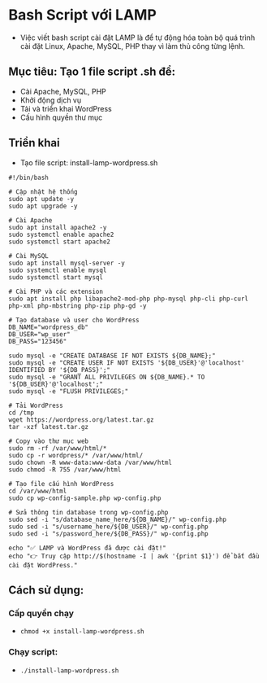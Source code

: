 # Bash Script với LAMP
- Việc viết bash script cài đặt LAMP là để tự động hóa toàn bộ quá trình cài đặt Linux, Apache, MySQL, PHP thay vì làm thủ công từng lệnh.
## Mục tiêu: Tạo 1 file script .sh để:
- Cài Apache, MySQL, PHP
- Khởi động dịch vụ
- Tải và triển khai WordPress
- Cấu hình quyền thư mục
## Triển khai
- Tạo file script: install-lamp-wordpress.sh
```
#!/bin/bash

# Cập nhật hệ thống
sudo apt update -y
sudo apt upgrade -y

# Cài Apache
sudo apt install apache2 -y
sudo systemctl enable apache2
sudo systemctl start apache2

# Cài MySQL
sudo apt install mysql-server -y
sudo systemctl enable mysql
sudo systemctl start mysql

# Cài PHP và các extension
sudo apt install php libapache2-mod-php php-mysql php-cli php-curl php-xml php-mbstring php-zip php-gd -y

# Tạo database và user cho WordPress
DB_NAME="wordpress_db"
DB_USER="wp_user"
DB_PASS="123456"

sudo mysql -e "CREATE DATABASE IF NOT EXISTS ${DB_NAME};"
sudo mysql -e "CREATE USER IF NOT EXISTS '${DB_USER}'@'localhost' IDENTIFIED BY '${DB_PASS}';"
sudo mysql -e "GRANT ALL PRIVILEGES ON ${DB_NAME}.* TO '${DB_USER}'@'localhost';"
sudo mysql -e "FLUSH PRIVILEGES;"

# Tải WordPress
cd /tmp
wget https://wordpress.org/latest.tar.gz
tar -xzf latest.tar.gz

# Copy vào thư mục web
sudo rm -rf /var/www/html/*
sudo cp -r wordpress/* /var/www/html/
sudo chown -R www-data:www-data /var/www/html
sudo chmod -R 755 /var/www/html

# Tạo file cấu hình WordPress
cd /var/www/html
sudo cp wp-config-sample.php wp-config.php

# Sửa thông tin database trong wp-config.php
sudo sed -i "s/database_name_here/${DB_NAME}/" wp-config.php
sudo sed -i "s/username_here/${DB_USER}/" wp-config.php
sudo sed -i "s/password_here/${DB_PASS}/" wp-config.php

echo "✅ LAMP và WordPress đã được cài đặt!"
echo "👉 Truy cập http://$(hostname -I | awk '{print $1}') để bắt đầu cài đặt WordPress."
```

## Cách sử dụng:
### Cấp quyền chạy
- `chmod +x install-lamp-wordpress.sh`
### Chạy script:
- `./install-lamp-wordpress.sh`
